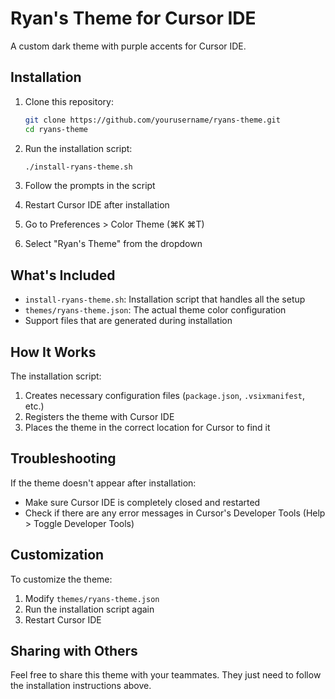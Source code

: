 # Ryan's Theme for Cursor IDE

A custom dark theme with purple accents for Cursor IDE.

## Installation

1. Clone this repository:
   ```bash
   git clone https://github.com/yourusername/ryans-theme.git
   cd ryans-theme
   ```

2. Run the installation script:
   ```bash
   ./install-ryans-theme.sh
   ```

3. Follow the prompts in the script

4. Restart Cursor IDE after installation

5. Go to Preferences > Color Theme (⌘K ⌘T)

6. Select "Ryan's Theme" from the dropdown

## What's Included

- `install-ryans-theme.sh`: Installation script that handles all the setup
- `themes/ryans-theme.json`: The actual theme color configuration
- Support files that are generated during installation

## How It Works

The installation script:

1. Creates necessary configuration files (`package.json`, `.vsixmanifest`, etc.)
2. Registers the theme with Cursor IDE 
3. Places the theme in the correct location for Cursor to find it

## Troubleshooting

If the theme doesn't appear after installation:

- Make sure Cursor IDE is completely closed and restarted
- Check if there are any error messages in Cursor's Developer Tools (Help > Toggle Developer Tools)

## Customization

To customize the theme:

1. Modify `themes/ryans-theme.json`
2. Run the installation script again
3. Restart Cursor IDE

## Sharing with Others

Feel free to share this theme with your teammates. They just need to follow the installation instructions above. 